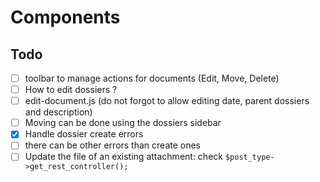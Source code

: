 # Components

## Todo
- [ ] toolbar to manage actions for documents (Edit, Move, Delete)
- [ ] How to edit dossiers ?
- [ ] edit-document.js (do not forgot to allow editing date, parent dossiers and description)
- [ ] Moving can be done using the dossiers sidebar
- [x] Handle dossier create errors
- [ ] there can be other errors than create ones
- [ ] Update the file of an existing attachment: check `$post_type->get_rest_controller();`
